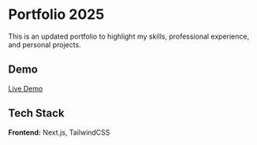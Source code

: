 # Portfolio 2025

This is an updated portfolio to highlight my skills, professional experience, and personal projects.

## Demo

[Live Demo](https://portfolio-2025-jc.vercel.app/)

## Tech Stack

**Frontend:** Next.js, TailwindCSS
